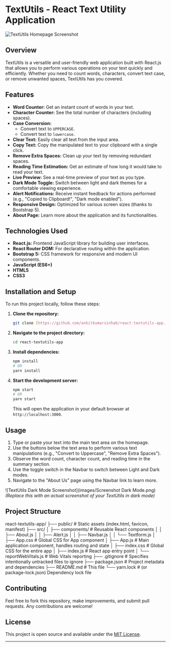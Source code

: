 # TextUtils - React Text Utility Application

![TextUtils Homepage Screenshot](images/ScreenshotLightMode.png)


## Overview

TextUtils is a versatile and user-friendly web application built with React.js that allows you to perform various operations on your text quickly and efficiently. Whether you need to count words, characters, convert text case, or remove unwanted spaces, TextUtils has you covered.

## Features

* **Word Counter:** Get an instant count of words in your text.
* **Character Counter:** See the total number of characters (including spaces).
* **Case Conversion:**
    * Convert text to `UPPERCASE`.
    * Convert text to `lowercase`.
* **Clear Text:** Easily clear all text from the input area.
* **Copy Text:** Copy the manipulated text to your clipboard with a single click.
* **Remove Extra Spaces:** Clean up your text by removing redundant spaces.
* **Reading Time Estimation:** Get an estimate of how long it would take to read your text.
* **Live Preview:** See a real-time preview of your text as you type.
* **Dark Mode Toggle:** Switch between light and dark themes for a comfortable viewing experience.
* **Alert Notifications:** Receive instant feedback for actions performed (e.g., "Copied to Clipboard!", "Dark mode enabled").
* **Responsive Design:** Optimized for various screen sizes (thanks to Bootstrap 5).
* **About Page:** Learn more about the application and its functionalities.

## Technologies Used

* **React.js:** Frontend JavaScript library for building user interfaces.
* **React Router DOM:** For declarative routing within the application.
* **Bootstrap 5:** CSS framework for responsive and modern UI components.
* **JavaScript (ES6+)**
* **HTML5**
* **CSS3**

## Installation and Setup

To run this project locally, follow these steps:

1.  **Clone the repository:**
    ```bash
    git clone [https://github.com/ankitkumarsinha6/react-textutils-app.git]
    ```
2.  **Navigate to the project directory:**
    ```bash
    cd react-textutils-app
    ```
3.  **Install dependencies:**
    ```bash
    npm install
    # OR
    yarn install
    ```
4.  **Start the development server:**
    ```bash
    npm start
    # OR
    yarn start
    ```
    This will open the application in your default browser at `http://localhost:3000`.

## Usage

1.  Type or paste your text into the main text area on the homepage.
2.  Use the buttons below the text area to perform various text manipulations (e.g., "Convert to Uppercase", "Remove Extra Spaces").
3.  Observe the word count, character count, and reading time in the summary section.
4.  Use the toggle switch in the Navbar to switch between Light and Dark modes.
5.  Navigate to the "About Us" page using the Navbar link to learn more.

![TextUtils Dark Mode Screenshot](images/Screenshot Dark Mode.png)
*(Replace this with an actual screenshot of your TextUtils in dark mode)*

## Project Structure

react-textutils-app/
├── public/                 # Static assets (index.html, favicon, manifest)
├── src/
│   ├── components/         # Reusable React components
│   │   ├── About.js
│   │   ├── Alert.js
│   │   ├── Navbar.js
│   │   └── Textform.js
│   ├── App.css             # Global CSS for App component
│   ├── App.js              # Main application component, handles routing and state
│   ├── index.css           # Global CSS for the entire app
│   ├── index.js            # React app entry point
│   └── reportWebVitals.js  # Web Vitals reporting
├── .gitignore              # Specifies intentionally untracked files to ignore
├── package.json            # Project metadata and dependencies
├── README.md               # This file
└── yarn.lock               # (or package-lock.json) Dependency lock file


## Contributing

Feel free to fork this repository, make improvements, and submit pull requests. Any contributions are welcome!

## License

This project is open source and available under the [MIT License](LICENSE).

---
